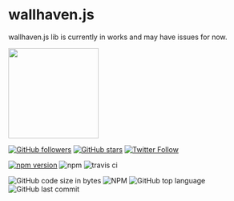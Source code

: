 # wallhaven.js
wallhaven.js lib is currently in works and may have issues for now. 

<img src="https://i.mavis.moe/f/QjWt3NxtnG/2019-06-22-19-51-22.png" width="180" align="center" />

[![GitHub followers](https://img.shields.io/github/followers/venipa.svg?style=social)](https://github.com/Venipa)
[![GitHub stars](https://img.shields.io/github/stars/venipa/wallhaven.js.svg?style=social)](https://github.com/Venipa/wallhaven-api.js/)
[![Twitter Follow](https://img.shields.io/twitter/follow/biyoriii.svg?style=social)](https://twitter.com/@biyoriii)

[![npm version](https://badge.fury.io/js/wallhaven-api.js.svg)](https://badge.fury.io/js/wallhaven-api.js)
![npm](https://img.shields.io/npm/dm/wallhaven-api.js.svg?style=plastic)
![travis ci](https://travis-ci.org/Venipa/wallhaven-api.js.svg?branch=master)

![GitHub code size in bytes](https://img.shields.io/github/languages/code-size/venipa/wallhaven-api.js.svg)
![NPM](https://img.shields.io/npm/l/wallhaven-api.js.svg)
![GitHub top language](https://img.shields.io/github/languages/top/venipa/wallhaven-api.js.svg)
![GitHub last commit](https://img.shields.io/github/last-commit/venipa/wallhaven-api.js.svg)
